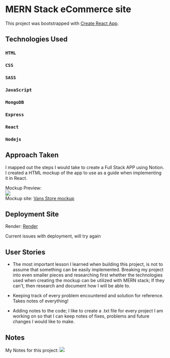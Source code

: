 # MERN Stack eCommerce site

This project was bootstrapped with [Create React App](https://github.com/facebook/create-react-app).

## Technologies Used
### `HTML`
### `CSS`
### `SASS`
### `JavaScript`
### `MongoDB`
### `Express`
### `React`
### `Nodejs`
## Approach Taken

I mapped out the steps I would take to create a Full Stack APP using Notion.
I created a HTML mockup of the app to use as a guide when implementing it in React.

Mockup Preview:
<br/>
<img src="https://i.imgur.com/m6qHR14.png"/>
<br/>
Mockup site:
<a href="https://riverxdiamant-footthebill-vans.netlify.app/">Vans Store mockup</a>


## Deployment Site

Render:
<a href="#">Render</a>
<p>Current issues with deployment, will try again</p>


## User Stories
<ul>
<li><p>The most important lesson I learned when building this project, is not to assume that something can be easily implemented. Breaking my project into even smaller pieces and researching first whether the technologies used when creating the mockup can be utilized with MERN stack; If they can't, then research and document how I will be able to.</p></li>

<li><p>Keeping track of every problem encountered and solution for reference. Takes notes of everything!</p></li>
<li><p>Adding notes to the code; I like to create a .txt file for every project I am working on so that I can keep notes of fixes, problems and future changes I would like to make.</p></li>
</ul>


## Notes
My Notes for this project:
<img src="https://i.imgur.com/9920Ljd.png"/>



